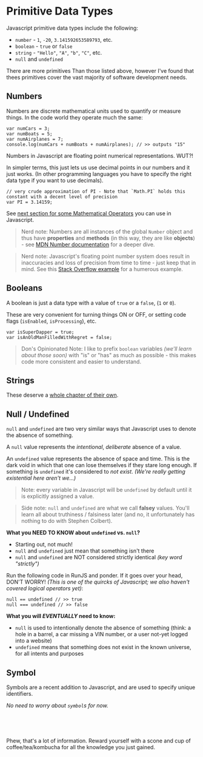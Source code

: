 # Primitive Data Types

Javascript primitive data types include the following:

- `number` - `1`, `-20`, `3.141592653589793`, etc.
- `boolean` - `true` or `false`
- `string` - `"Hello"`, `"A"`, `"b"`, `"C"`, etc.
- `null` and `undefined`

There are more primitives Than those listed above, however I've found that thees primitives
cover the vast majority of software development needs.

## Numbers

Numbers are discrete mathematical units used to quantify or measure things. In the code world
they operate much the same:

```
var numCars = 3;
var numBoats = 5;
var numAirplanes = 7;
console.log(numCars + numBoats + numAirplanes); // >> outputs "15"
```

Numbers in Javascript are floating point numerical representations. WUT?!

In simpler terms, this just lets us use decimal points in our numbers and it just works. (In other programming
languages you have to specify the right data type if you want to use decimals).

```
// very crude approximation of PI - Note that `Math.PI` holds this constant with a decent level of precision
var PI = 3.14159;
```

See [next section for some Mathematical Operators](./05-mathematical-operators.md) you can use in Javascript.

> Nerd note: Numbers are all instances of the global `Number` object and thus have **properties** and **methods** (in this way, they are like **objects**) - see [MDN Number documentation](https://developer.mozilla.org/en-US/docs/Web/JavaScript/Reference/Global_Objects/Number) for a deeper dive.

> Nerd note: Javascript's floating point number system does result in inaccuracies and loss of precision from time to time - just keep that in mind. See this [Stack Overflow example](https://stackoverflow.com/questions/588004/is-floating-point-math-broken) for a humerous example.

## Booleans

A boolean is just a data type with a value of `true` or a `false`, (`1` or `0`).

These are very convenient for turning things ON or OFF, or setting code flags (`isEnabled`, `isProcessing`), etc.

```
var isSuperDapper = true;
var isAnOldManFilledWithRegret = false;
```

> Don's Opinionated Note: I like to prefix `boolean` variables _(we'll learn about those soon)_ with "is" or "has" as much as possible - this makes code more consistent and easier to understand.

## Strings

These deserve a [whole chapter of their own](./06-strings.md).

## Null / Undefined

`null` and `undefined` are two very similar ways that Javascript uses to denote the absence of something.

A `null` value represents the _intentional_, _deliberate_ absence of a value.

An `undefined` value represents the absence of space and time. This is the dark void in which that one can lose themselves if they stare long enough. If something is `undefined` it's considered to _not exist_. _(We're really getting existential here aren't we...)_

> Note: every variable in Javascript will be `undefined` by default until it is explicitly assigned a value.

> Side note: `null` and `undefined` are what we call **falsey** values. You'll learn all about truthiness / falsiness later (and no, it unfortunately has nothing to do with Stephen Colbert).

**What you NEED TO KNOW about `undefined` vs. `null`?**

- Starting out, not much!
- `null` and `undefined` just mean that something isn't there
- `null` and `undefined` are NOT considered strictly identical _(key word "strictly")_

Run the following code in RunJS and ponder. If it goes over your head, DON'T WORRY! _(This is one of the quircks of Javascript; we also haven't covered logical operators yet)_:

```
null == undefined // >> true
null === undefined // >> false
```

**What you will _EVENTUALLY_ need to know:**

- `null` is used to intentionally denote the absence of something (think: a hole in a barrel, a car missing a VIN number, or a user not-yet logged into a website)
- `undefined` means that something does not exist in the known universe, for all intents and purposes

## Symbol

Symbols are a recent addition to Javascript, and are used to specify unique identifiers.

_No need to worry about `symbol`s for now._

&nbsp;

&nbsp;

Phew, that's a lot of information. Reward yourself with a scone and cup of coffee/tea/kombucha for all the knowledge you just gained.
